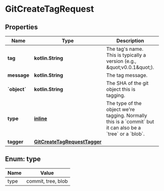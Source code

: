 
# GitCreateTagRequest

## Properties
Name | Type | Description | Notes
------------ | ------------- | ------------- | -------------
**tag** | **kotlin.String** | The tag&#39;s name. This is typically a version (e.g., \&quot;v0.0.1\&quot;). | 
**message** | **kotlin.String** | The tag message. | 
**&#x60;object&#x60;** | **kotlin.String** | The SHA of the git object this is tagging. | 
**type** | [**inline**](#Type) | The type of the object we&#39;re tagging. Normally this is a &#x60;commit&#x60; but it can also be a &#x60;tree&#x60; or a &#x60;blob&#x60;. | 
**tagger** | [**GitCreateTagRequestTagger**](GitCreateTagRequestTagger.md) |  |  [optional]


<a id="Type"></a>
## Enum: type
Name | Value
---- | -----
type | commit, tree, blob



